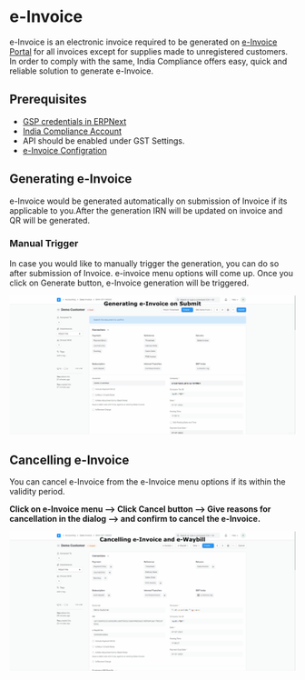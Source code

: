 # e-Invoice

e-Invoice is an electronic invoice required to be generated on [e-Invoice Portal](https://einvoice1.gst.gov.in/) for all invoices except for supplies made to unregistered customers. In order to comply with the same, India Compliance offers easy, quick and reliable solution to generate e-Invoice.

## Prerequisites
- [GSP credentials in ERPNext](gst_settings#gsp-credentials)
- [India Compliance Account](india_compliance_account#account-creation)
- API should be enabled under GST Settings.
- [e-Invoice Configration](gst_settings#e-invoice-settings) 

## Generating e-Invoice

e-Invoice would be generated automatically on submission of Invoice if its applicable to you.After the generation IRN will be updated on invoice and QR will be generated.

### Manual Trigger

In case you would like to manually trigger the generation, you can do so after submission of Invoice. e-invoice menu options will come up. Once you click on Generate button, e-Invoice generation will be triggered.

![Generating e-Invoice](assets/generating_e_invoice.gif)

## Cancelling e-Invoice

You can cancel e-Invoice from the e-Invoice menu options if its within the validity period.

**Click on e-Invoice menu --> Click Cancel button --> Give reasons for cancellation in the dialog --> and confirm to cancel the e-Invoice.**

![Cancelling e-Invoice](assets/cancelling_e_invoice.gif)

